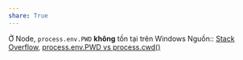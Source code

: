 ```yaml
---
share: True
---
```

Ở Node, `process.env.PWD` **không** tồn tại trên Windows
Nguồn:: [Stack Overflow](../../../%E2%9A%A1Hi%E1%BB%83u%20bi%E1%BA%BFt%20s%C3%A2u/%CE%9E%20Ngu%E1%BB%93n/Stack%20Overflow.md#), [process.env.PWD vs process.cwd()](https://stackoverflow.com/a/31436403/3416774)